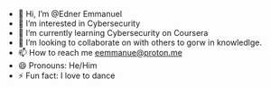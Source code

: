 - 👋 Hi, I’m @Edner Emmanuel
- 👀 I’m interested in Cybersecurity
- 🌱 I’m currently learning Cybersecurity on Coursera
- 💞️ I’m looking to collaborate on with others to gorw in knowledlge.
- 📫 How to reach me eemmanue@proton.me
- 😄 Pronouns: He/Him
- ⚡ Fun fact: I love to dance

<!---
eemmanueit/eemmanueit is a ✨ special ✨ repository because its `README.md` (this file) appears on your GitHub profile.
You can click the Preview link to take a look at your changes.
--->
